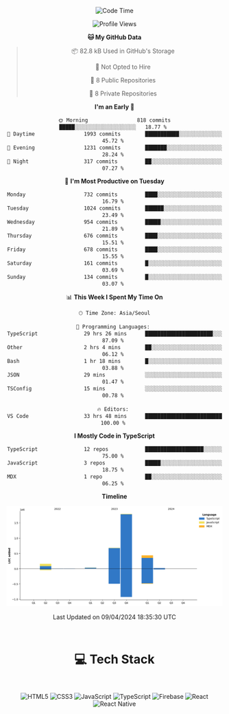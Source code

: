 <div align="center">

  <!--START_SECTION:waka-->
![Code Time](http://img.shields.io/badge/Code%20Time-800%20hrs%2051%20mins-blue)

![Profile Views](http://img.shields.io/badge/Profile%20Views-1-blue)

**🐱 My GitHub Data** 

> 📦 82.8 kB Used in GitHub's Storage 
 > 
> 🚫 Not Opted to Hire
 > 
> 📜 8 Public Repositories 
 > 
> 🔑 8 Private Repositories 
 > 
**I'm an Early 🐤** 

```text
🌞 Morning                818 commits         █████░░░░░░░░░░░░░░░░░░░░   18.77 % 
🌆 Daytime                1993 commits        ███████████░░░░░░░░░░░░░░   45.72 % 
🌃 Evening                1231 commits        ███████░░░░░░░░░░░░░░░░░░   28.24 % 
🌙 Night                  317 commits         ██░░░░░░░░░░░░░░░░░░░░░░░   07.27 % 
```
📅 **I'm Most Productive on Tuesday** 

```text
Monday                   732 commits         ████░░░░░░░░░░░░░░░░░░░░░   16.79 % 
Tuesday                  1024 commits        ██████░░░░░░░░░░░░░░░░░░░   23.49 % 
Wednesday                954 commits         █████░░░░░░░░░░░░░░░░░░░░   21.89 % 
Thursday                 676 commits         ████░░░░░░░░░░░░░░░░░░░░░   15.51 % 
Friday                   678 commits         ████░░░░░░░░░░░░░░░░░░░░░   15.55 % 
Saturday                 161 commits         █░░░░░░░░░░░░░░░░░░░░░░░░   03.69 % 
Sunday                   134 commits         █░░░░░░░░░░░░░░░░░░░░░░░░   03.07 % 
```


📊 **This Week I Spent My Time On** 

```text
🕑︎ Time Zone: Asia/Seoul

💬 Programming Languages: 
TypeScript               29 hrs 26 mins      ██████████████████████░░░   87.09 % 
Other                    2 hrs 4 mins        ██░░░░░░░░░░░░░░░░░░░░░░░   06.12 % 
Bash                     1 hr 18 mins        █░░░░░░░░░░░░░░░░░░░░░░░░   03.88 % 
JSON                     29 mins             ░░░░░░░░░░░░░░░░░░░░░░░░░   01.47 % 
TSConfig                 15 mins             ░░░░░░░░░░░░░░░░░░░░░░░░░   00.78 % 

🔥 Editors: 
VS Code                  33 hrs 48 mins      █████████████████████████   100.00 % 
```

**I Mostly Code in TypeScript** 

```text
TypeScript               12 repos            ███████████████████░░░░░░   75.00 % 
JavaScript               3 repos             █████░░░░░░░░░░░░░░░░░░░░   18.75 % 
MDX                      1 repo              ██░░░░░░░░░░░░░░░░░░░░░░░   06.25 % 
```



**Timeline**

![Lines of Code chart](https://raw.githubusercontent.com/SONGDAM/SONGDAM/master/assets/bar_graph.png)


 Last Updated on 09/04/2024 18:35:30 UTC
<!--END_SECTION:waka-->

  
 <br>
  
# 💻 Tech Stack
  
</div>

</br>

<div align="center">

   ![HTML5](https://img.shields.io/badge/html5-%23E34F26.svg?style=for-the-badge&logo=html5&logoColor=white) ![CSS3](https://img.shields.io/badge/css3-%231572B6.svg?style=for-the-badge&logo=css3&logoColor=white) ![JavaScript](https://img.shields.io/badge/javascript-%23323330.svg?style=for-the-badge&logo=javascript&logoColor=%23F7DF1E) 
 ![TypeScript](https://img.shields.io/badge/typescript-%23007ACC.svg?style=for-the-badge&logo=typescript&logoColor=white)
  ![Firebase](https://img.shields.io/badge/firebase-%23039BE5.svg?style=for-the-badge&logo=firebase) 
 ![React](https://img.shields.io/badge/react-%2320232a.svg?style=for-the-badge&logo=react&logoColor=%2361DAFB) ![React Native](https://img.shields.io/badge/react_native-%2320232a.svg?style=for-the-badge&logo=react&logoColor=%2361DAFB) 

 
</div>
